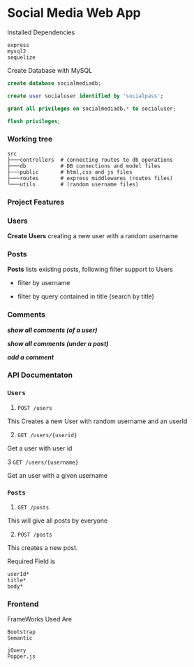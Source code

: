 # Social Media Web App

Installed Dependencies
```shell
express
mysql2
sequelize
```

Create Database with MySQL

```sql
create database socialmediadb;

create user socialuser identified by 'socialpass';

grant all privileges on socialmediadb.* to socialuser;

flush privileges;
```

### Working tree

```
src
├───controllers  # connecting routes to db operations
├───db           # DB connections and model files
├───public       # html,css and js files
├───routes       # express middlewares (routes files)
└───utils        # (random username files)
```

### Project Features
### Users

**Create Users**
 creating a new user with a random username

### Posts

 **Posts**
 lists existing posts, following filter support to Users

 - filter by username

 - filter by query contained in title (search by title)

 ### Comments

 ***show all comments (of a user)***

 ***show all comments (under a post)***

 ***add a comment***


 ### API Documentaton

### `Users`

1. `POST /users`
 
 This Creates a new User with random username and an userId

 2. `GET /users/{userid}` 

 Get a user with user id

 3 `GET /users/{username}`

 Get an user with a given username


### `Posts`

1. `GET /posts`

This will give all posts by everyone

2. `POST /posts`

This creates a new post.

Required Field is 
```
userId*
title*
body*
```

### Frontend

FrameWorks Used Are

```
Bootstrap
Semantic

jQuery
Popper.js
```

